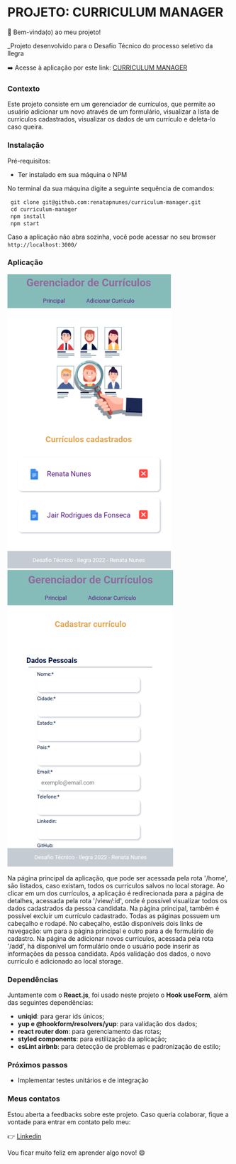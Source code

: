 # PROJETO: CURRICULUM MANAGER
👋 Bem-vinda(o) ao meu projeto! 

_Projeto desenvolvido para o Desafio Técnico do processo seletivo da Ilegra

➡️ Acesse à aplicação por este link: [CURRICULUM MANAGER](https://curriculum-manager.vercel.app/home)

### Contexto
Este projeto consiste em um gerenciador de currículos, que permite ao usuário adicionar um novo através de um formulário, visualizar a lista de currículos cadastrados, visualizar os dados de um currículo e deleta-lo caso queira.

### Instalação
Pré-requisitos:

 - Ter instalado em sua máquina o NPM
 
 No terminal da sua máquina digite a seguinte sequência de comandos:

     git clone git@github.com:renatapnunes/curriculum-manager.git
     cd curriculum-manager
     npm install
     npm start
Caso a aplicação não abra sozinha, você pode acessar no seu browser `http://localhost:3000/`

### Aplicação

![Pagina principal da aplicação](https://github.com/renatapnunes/curriculum-manager/blob/main/curriculum-manager/src/assets/home-page.png)
![Formulario de cadastro de curriculo](https://github.com/renatapnunes/curriculum-manager/blob/main/curriculum-manager/src/assets/add-page.png)

Na página principal da aplicação, que pode ser acessada pela rota '/home', são listados, caso existam, todos os currículos salvos no local storage.
Ao clicar em um dos currículos, a aplicação é redirecionada para a página de detalhes, acessada pela rota '/view/:id', onde é possível visualizar todos os dados cadastrados da pessoa candidata.
Na página principal, também é possível excluir um currículo cadastrado.
Todas as páginas possuem um cabeçalho e rodapé. No cabeçalho, estão disponíveis dois links de navegação: um para a página principal e outro para a de formulário de cadastro.
Na página de adicionar novos curriculos, acessada pela rota '/add', há disponível um formulário onde o usuário pode inserir as informações da pessoa candidata. Após validação dos dados, o novo currículo é adicionado ao local storage.

### Dependências
Juntamente com o **React.js**, foi usado neste projeto o **Hook useForm**, além das seguintes dependências:

- **uniqid**: para gerar ids únicos;
- **yup e @hookform/resolvers/yup**: para validação dos dados;
- **react router dom**: para gerenciamento das rotas;
- **styled components**: para estilização da aplicação;
- **esLint airbnb**: para detecção de problemas e padronização de estilo;

### Próximos passos

 - Implementar testes unitários e de integração

### Meus contatos
Estou aberta a feedbacks sobre este projeto.
Caso queria colaborar, fique a vontade para entrar em contato pelo meu:

👉 [Linkedin](https://www.linkedin.com/in/renata-p-nunes/)

Vou ficar muito feliz em aprender algo novo! 😄

